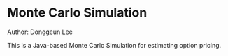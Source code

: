 # Monte Carlo Simulation

Author: Donggeun Lee

This is a Java-based Monte Carlo Simulation for estimating option pricing.